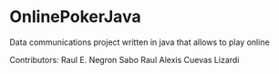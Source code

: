 # OnlinePokerJava
Data communications project written in java that allows to play online


Contributors:
Raul E. Negron Sabo
Raul Alexis Cuevas Lizardi
